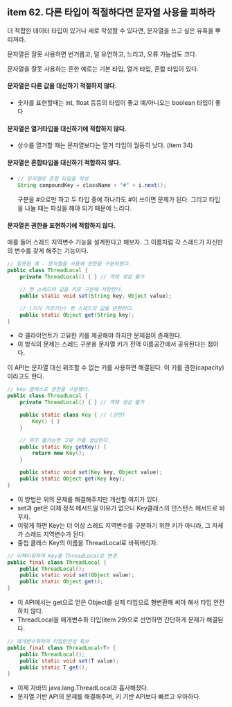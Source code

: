 ## item 62. 다른 타입이 적절하다면 문자열 사용을 피하라

더 적합한 데이터 타입이 있거나 새로 작성할 수 있다면, 문자열을 쓰고 싶은 유혹을 뿌리쳐라.

문자열은 잘못 사용하면 번거롭고, 덜 유연하고, 느리고, 오류 가능성도 크다.

문자열을 잘못 사용하는 흔한 예로는 기본 타입, 열거 타입, 혼합 타입이 있다.

#### 문자열은 다른 값을 대신하기 적절하지 않다.
- 숫자를 표현할때는 int, float 등등의 타입이 좋고 예/아니오는 boolean 타입이 좋다
#### 문자열은 열거타입을 대신하기에 적합하지 않다.
- 상수를 열거할 때는 문자열보다는 열거 타입이 월등히 낫다. (item 34)
#### 문자열은 혼합타입을 대신하기 적합하지 않다.
- ```java
  // 문자열로 혼합 타입을 작성
  String compoundKey = className + "#" + i.next();
  ```
  구분을 #으로만 하고 두 타입 중에 하나라도 #이 쓰이면 문제가 된다. 그리고 타입을 나눌 때는 파싱을 해야 되기 때문에 느리다.
#### 문자열은 권한을 표현하기에 적합하지 않다.
에를 들어 스레드 지역변수 기능을 설계한다고 해보자. 그 이름처럼 각 스레드가 자신만의 변수를 갖게 해주는 기능이다.

```java
// 잘못된 예 - 문자열을 사용해 권한을 구분하였다.
public class ThreadLocal {
    private ThreadLocal() { } // 객체 생성 불가

    // 현 스레드의 값을 키로 구분해 저장한다.
    public static void set(String key, Object value);

    // (키가 가르키는) 현 스레드의 값을 반환한다.
    public static Object get(String key);
}
```
- 각 클라이언트가 고유한 키를 제공해야 하지만 문제점이 존재한다.
- 이 방식의 문제는 스레드 구분용 문자열 키가 전역 이름공간에서 공유된다는 점이다.

이 API는 문자열 대신 위조할 수 없는 키를 사용하면 해결된다. 이 키를 권한(capacity)이라고도 한다.

```java
// Key 클래스로 권한을 구분했다.
public class ThreadLocal {
    private ThreadLocal() { } // 객체 생성 불가

    public static class Key { // (권한)
        Key() { }
    }

    // 위조 불가능한 고유 키를 생성한다.
    public static Key getKey() {
        return new Key();
    }

    public static void set(Key key, Object value);
    public static Object get(Key key);
}
```
- 이 방법은 위의 문제를 해결해주지만 개선할 여지가 있다.
- set과 get은 이제 정적 메서드일 이유가 없으니 Key클래스의 인스턴스 메서드로 바꾸자.
- 이렇게 하면 Key는 더 이상 스레드 지역변수를 구분하기 위한 키가 아니라, 그 자체가 스레드 지역변수가 된다.
- 중첩 클래스 Key의 이름을 ThreadLocal로 바꿔버리자.

```java
// 리팩터링하여 Key를 ThreadLocal로 변경
public final class ThreadLocal {
    public ThreadLocal();
    public static void set(Object value);
    public static Object get();
}
```
- 이 API에서는 get으로 얻은 Object를 실제 타입으로 형변환해 써야 해서 타입 안전하지 않다.
- ThreadLocal을 매개변수화 타입(item 29)으로 선언하면 간단하게 문제가 해결된다.

```java
// 매개변수화하여 타입안전성 확보
public final class ThreadLocal<T> {
    public ThreadLocal();
    public static void set(T value);
    public static T get();
}
```
- 이제 자바의 java.lang.ThreadLocal과 흡사해졌다.
- 문자열 기반 API의 문제를 해결해주며, 키 기반 API보다 빠르고 우아하다.